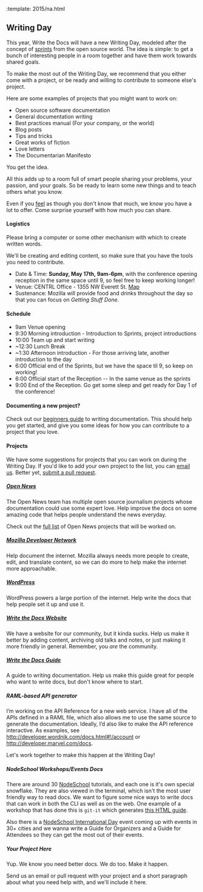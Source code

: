 :template: 2015/na.html

## Writing Day

This year, Write the Docs will have a new Writing Day, modeled after the concept of [sprints](http://en.wikipedia.org/wiki/Sprint_%28software_development%29) from the open source world. The idea is simple: to get a bunch of interesting people in a room together and have them work towards shared goals.

To make the most out of the Writing Day, we recommend that you either come with a project, or be ready and willing to contribute to someone else's project.

Here are some examples of projects that you might want to work on:

* Open source software documentation
* General documentation writing
* Best practices manual (For your company, or the world)
* Blog posts
* Tips and tricks
* Great works of fiction
* Love letters
* The Documentarian Manifesto

You get the idea.

All this adds up to a room full of smart people sharing your problems, your passion, and your goals.
So be ready to learn some new things and to teach others what you know.

Even if you [feel](http://en.wikipedia.org/wiki/Impostor_syndrome) as though you don't know that much, we know you have a lot to offer. Come surprise yourself with how much you can share.

#### Logistics

Please bring a computer or some other mechanism with which to create written words.

We'll be creating and editing content, so make sure that you have the tools you need to contribute.

-   Date & Time: **Sunday, May 17th, 9am-6pm**, with the conference opening reception in the same space until 9, so feel free to keep working longer!
-   Venue: CENTRL Office - 1355 NW Everett St. [Map](https://goo.gl/maps/xljmU)
-   Sustenance: Mozilla will provide food and drinks throughout the day so that you can focus on *Getting Stuff Done*.

#### Schedule


* 9am       Venue opening
* 9:30      Morning introduction - Introduction to Sprints, project introductions
* 10:00     Team up and start writing
* ~12:30    Lunch Break
* ~1:30     Afternoon introduction - For those arriving late, another introduction to the day
* 6:00      Official end of the Sprints, but we have the space til 9, so keep on working!
* 6:00      Official start of the Reception -- In the same venue as the sprints
* 9:00      End of the Reception. Go get some sleep and get ready for Day 1 of the conference!

#### Documenting a new project?

Check out our [beginners guide](http://www.writethedocs.org/guide/writing/beginners-guide-to-docs/) to writing documentation.
This should help you get started, and give you some ideas for how you can contribute to a project that you love.

#### Projects

We have some suggestions for projects that you can work on during the Writing Day.
If you'd like to add your own project to the list, you can [email us](mailto:portland@writethedocs.org). Better yet, [submit a pull request](https://github.com/writethedocs/www/blob/master/docs/conf/na/2015/writing-day.md).

##### [Open News](http://opennews.org/blog/code-convening-wtd/)

The Open News team has multiple open source journalism projects whose documentation could use some expert love.
Help improve the docs on some amazing code that helps people understand the news everyday.

Check out the [full list](https://docs.google.com/document/d/1S8D_757jFZEE0GLc-1eXUyqbuQ7Km5GkKMHIjK6NxoI/edit?usp=sharing) of Open News projects that will be worked on.

##### [Mozilla Developer Network](https://developer.mozilla.org/en-US/)

Help document the internet. Mozilla always needs more people to create, edit, and translate content, so we can do more to help make the internet more approachable.

##### [WordPress](https://wordpress.org/)

WordPress powers a large portion of the internet. Help write the docs that help people set it up and use it.

##### [Write the Docs Website](http://www.writethedocs.org)

We have a website for our community, but it kinda sucks. Help us make it better by adding content, archiving old talks and notes, or just making it more friendly in general. Remember, you *are* the community.

##### [Write the Docs Guide](http://docs.writethedocs.org/)

A guide to writing documentation. Help us make this guide great for people who want to write docs, but don't know where to start.

##### RAML-based API generator

I’m working on the API Reference for a new web service. I have all of the APIs defined in a RAML file, which also allows me to use the same source to generate the documentation. Ideally, I’d also like to make the API reference interactive.  As examples, see <http://developer.wordnik.com/docs.html#!/account> or <http://developer.marvel.com/docs>.

Let's work together to make this happen at the Writing Day!

##### NodeSchool Workshops/Events Docs

There are around 30 [NodeSchool](http://nodeschool.io/) tutorials, and each one is it's own special snowflake. They are also viewed in the terminal, which isn't the most user friendly way to read docs. We want to figure some nice ways to write docs that can work in both the CLI as well as on the web. One example of a workshop that has done this is `git-it` which generates [this HTML guide](http://jlord.us/git-it/).

Also there is a [NodeSchool International Day](http://nodeschool.io/international-day/) event coming up with events in 30+ cities and we wanna write a Guide for Organizers and a Guide for Attendees so they can get the most out of their events.

##### Your Project Here

Yup. We know you need better docs. We do too. Make it happen.

Send us an email or pull request with your project and a short paragraph about what you need help with, and we'll include it here.
